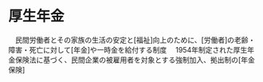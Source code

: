 # 厚生年金
　民間労働者とその家族の生活の安定と[福祉]向上のために、[労働者]の老齢・障害・死亡に対して[年金]や一時金を給付する制度
　1954年制定された厚生年金保険法に基づく、民間企業の被雇用者を対象とする強制加入、拠出制の[年金保険]
